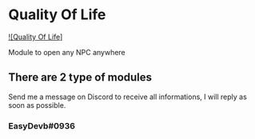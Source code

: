 # Quality Of Life

[![Quality Of Life]](https://i.imgur.com/mApOaKP.png)


Module to open any NPC anywhere

## There are 2 type of modules

Send me a message on Discord to receive all informations,
I will reply as soon as possible.

### EasyDevb#0936
